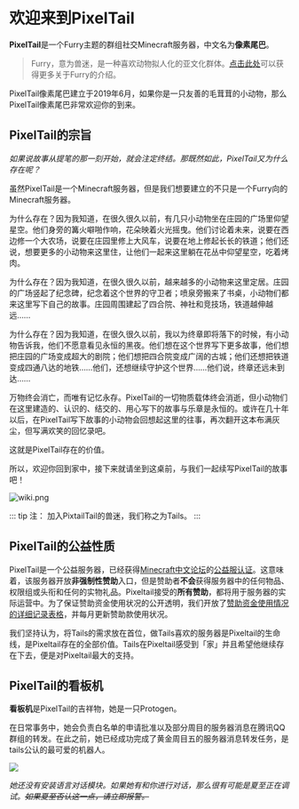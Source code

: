 # 欢迎来到PixelTail
 
**PixelTail**是一个Furry主题的群组社交Minecraft服务器，中文名为**像素尾巴**。

>Furry，意为兽迷，是一种喜欢动物拟人化的亚文化群体。[点击此处](https://zhuanlan.zhihu.com/p/88669914)可以获得更多关于Furry的介绍。

PixelTail像素尾巴建立于2019年6月，如果你是一只友善的毛茸茸的小动物，那么PixelTail像素尾巴非常欢迎你的到来。

## PixelTail的宗旨

*如果说故事从提笔的那一刻开始，就会注定终结。那既然如此，PixelTail又为什么存在呢？*

虽然PixelTail是一个Minecraft服务器，但是我们想要建立的不只是一个Furry向的Minecraft服务器。

为什么存在？因为我知道，在很久很久以前，有几只小动物坐在庄园的广场里仰望星空。他们身旁的篝火噼啪作响，花朵映着火光摇曳。他们讨论着未来，说要在西边修一个大农场，说要在庄园里修上大风车，说要在地上修起长长的铁道；他们还说，想要更多的小动物来这里住，让他们一起来这里躺在花丛中仰望星空，吃着烤肉。

为什么存在？因为我知道，在很久很久以前，越来越多的小动物来这里定居。庄园的广场竖起了纪念碑，纪念着这个世界的守卫者；喷泉旁搬来了书桌，小动物们都来这里写下自己的故事。庄园周围建起了四合院、神社和竞技场，铁道越伸越远……

为什么存在？因为我知道，在很久很久以前，我以为终章即将落下的时候，有小动物告诉我，他们不愿意看见永恒的黑夜。他们想在这个世界写下更多故事，他们想把庄园的广场变成超大的剧院；他们想把四合院变成广阔的古城；他们还想把铁道变成四通八达的地铁……他们，还想继续守护这个世界……他们说，终章还远未到达……

万物终会消亡，而唯有记忆永存。PixelTail的一切物质载体终会消逝，但小动物们在这里建造的、认识的、结交的、用心写下的故事与乐章是永恒的。或许在几十年以后，在PixelTail写下故事的小动物会回想起这里的往事，再次翻开这本布满灰尘，但写满欢笑的回忆录吧。

这就是PixelTail存在的价值。

所以，欢迎你回到家中，接下来就请坐到这桌前，与我们一起续写PixelTail的故事吧！

![wiki.png](https://oss.landnet.cloud/beehive%2F4%2F%E8%BF%99%E5%B0%B1%E6%98%AFPixelTail.png)

::: tip 注：
加入PixtailTail的兽迷，我们称之为Tails。
:::

## PixelTail的公益性质

PixelTail是一个公益服务器，已经获得[Minecraft中文论坛](https://www.mcbbs.net/)的[公益服认证](https://www.mcbbs.net/thread-1065935-1-1.html)。这意味着，该服务器开放**非强制性赞助**入口，但是赞助者**不会**获得服务器中的任何物品、权限组或头衔和任何的实物礼品。Pixeltail接受的**所有赞助**，都将用于服务器的实际运营中。为了保证赞助资金使用状况的公开透明，我们开放了[赞助资金使用情况的详细记录表格](https://docs.qq.com/sheet/DSEJacGtnY0VpclBG?tab=BB08J2)，并每月更新赞助款使用状况。

我们坚持认为，将Tails的需求放在首位，做Tails喜欢的服务器是Pixeltail的生命线，是Pixeltail存在的全部价值。Tails在Pixeltail感受到「家」并且希望他继续存在下去，便是对Pixeltail最大的支持。


## PixelTail的看板机

**看板机**是PixelTail的吉祥物，她是一只Protogen。

在日常事务中，她会负责白名单的申请批准以及部分周目的服务器消息在腾讯QQ群组的转发。在此之前，她已经成功完成了黄金周目五的服务器消息转发任务，是tails公认的最可爱的机器人。

![](https://s3.ax1x.com/2021/02/06/yYCXWj.md.png)

*她还没有安装语言对话模块。如果她有和你进行对话，那么很有可能是夏至正在调试。~~如果夏至否认这一点，请立即报警。~~*

<!--
需要更多修订
## Pixeltail的隐私政策
如果您加入Pixeltail，我们将默认为您同意Pixeltail对您的部分信息做如下处理：
- 获取您的IP地址和操作系统信息
- 获取您的服务器聊天板内容并广播至群组
- 获取并在群组广播您在服务器的在线状态
在日常事务中，她会负责白名单的申请批准以及部分周目的服务器消息在腾讯QQ群组的转发。在此之前，她已经成功完成了黄金周目五的服务器消息转发任务，是Pixeltail公认的最可爱的机器人。
除广播内容外，Pixeltail将严格保护你的隐私信息被公开获取。
-->
